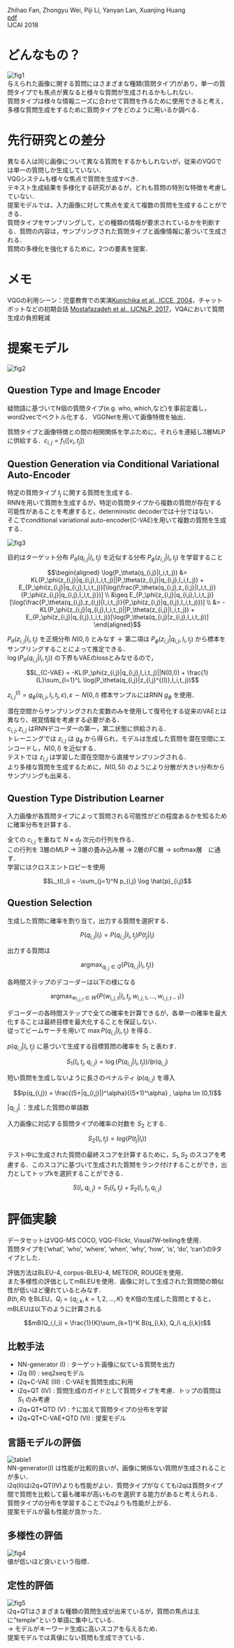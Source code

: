 Zhihao Fan, Zhongyu Wei, Piji Li, Yanyan Lan, Xuanjing Huang  
[pdf](https://www.ijcai.org/proceedings/2018/0563.pdf)  
IJCAI 2018

# どんなもの？
![fig1](fig1.png)  
与えられた画像に関する質問にはさまざまな種類(質問タイプ)があり，単一の質問タイプでも焦点が異なると様々な質問が生成されるかもしれない．  
質問タイプは様々な情報ニーズに合わせて質問を作るために使用できると考え，多様な質問生成をするために質問タイプをどのように用いるか調べる．  


# 先行研究との差分
異なる人は同じ画像について異なる質問をするかもしれないが，従来のVQGでは単一の質問しか生成していない．  
VQGシステムも様々な焦点で質問を生成すべき．  
テキスト生成結果を多様化する研究があるが，どれも質問の特別な特徴を考慮していない．  
提案モデルでは，入力画像に対して焦点を変えて複数の質問を生成することができる．  
質問タイプをサンプリングして，どの種類の情報が要求されているかを判断する．質問の内容は，サンプリングされた質問タイプと画像情報に基づいて生成される．  
質問の多様化を強化するために，2つの要素を提案．


# メモ
VQGの利用シーン：児童教育での実演[Kunichika et al., ICCE, 2004](https://www.researchgate.net/publication/228948179_Automated_question_generation_methods_for_intelligent_English_learning_systems_and_its_evaluation)，チャットボットなどの初期会話 [Mostafazadeh et al., IJCNLP, 2017](https://arxiv.org/abs/1701.08251)，VQAにおいて質問生成の負担軽減



# 提案モデル
![fig2](fig2.png)  

## Question Type and Image Encoder
疑問語に基づいてN個の質問タイプ(e.g. who, which,など)を事前定義し，word2vecでベクトル化する．
VGGNetを用いて画像特徴を抽出．

質問タイプと画像特徴との間の相関関係を学ぶために，それらを連結し3層MLPに供給する．$c_{i,j}=f_1([v_i,t_j])$


## Question Generation via Conditional Variational Auto-Encoder
特定の質問タイプ $t_j$ に関する質問を生成する．  
RNNを用いて質問を生成するが，特定の質問タイプから複数の質問が存在する可能性があることを考慮すると，deterministic decoderでは十分ではない．  
そこでconditional variational auto-encoder(C-VAE)を用いて複数の質問を生成する．  

![fig3](fig3.png)  

目的はターゲット分布 $P_\theta(q_{i,j}|I_i,t_j)$ を近似する分布 $P_\phi(z_{i,j}|I_i,t_j)$ を学習すること

```math
\begin{aligned}
\log(P_\theta(q_{i,j}|I_i,t_j)) &= KL(P_\phi(z_{i,j}|q_{i,j},I_i,t_j)||P_\theta(z_{i,j}|q_{i,j},I_i,t_j)) + E_{P_\phi(z_{i,j}|q_{i,j},I_i,t_j)}[\log(\frac{P_\theta(q_{i,j},z_{i,j}|I_i,t_j)}{P_\phi(z_{i,j}|q_{i,j},I_i,t_j)})] \\
&\geq E_{P_\phi(z_{i,j}|q_{i,j},I_i,t_j)}[\log(\frac{P_\theta(q_{i,j},z_{i,j}|I_i,t_j)}{P_\phi(z_{i,j}|q_{i,j},I_i,t_j)})] \\
&= -KL(P_\phi(z_{i,j}|q_{i,j},I_i,t_j)||P_\theta(z_{i,j}|I_i,t_j)) + E_{P_\phi(z_{i,j}|q_{i,j},I_i,t_j)}[\log(P_\theta(q_{i,j}|z_{i,j},I_i,t_j))]
\end{aligned}
```

$P_\theta(z_{i,j}|I_i,t_j)$ を正規分布 $N(0,I)$ とみなす ＋ 第二項は $P_\phi(z_{i,j}|q_{i,j},I_i,t_j)$ から標本をサンプリングすることによって推定できる．  
$\log(P_\theta(q_{i,j}|I_i,t_j))$ の下界もVAEのlossとみなせるので，

```math
L_{C-VAE} = -KL(P_\phi(z_{i,j}|q_{i,j},I_i,t_j)||N(0,I)) + \frac{1}{L}\sum_{l=1}^L \log(P_\theta(q_{i,j}|z_{i,j}^{(l)},I_i,t_j))
```

$z_{i,j}^{(l)} = g_\phi(q_{i,j},I_i,t_j,\varepsilon) , \varepsilon\sim N(0,I)$
標本サンプルにはRNN $g_\phi$ を使用．  

潜在空間からサンプリングされた変数のみを使用して復号化する従来のVAEとは異なり，視覚情報を考慮する必要がある．  
$c_{i,j} , z_{i,j}$ はRNNデコーダーの第一，第二状態に供給される．  
トレーニングでは $z_{i,j}$ は $g_\phi$ から得られ，モデルは生成した質問を潜在空間にエンコードし，$N(0,I)$ を近似する．  
テストでは $z_{i,j}$ は学習した潜在空間から直接サンプリングされる．  
より多様な質問を生成するために，$N(0,5I)$ のようにより分散が大きい分布からサンプリングも出来る．  

## Question Type Distribution Learner
入力画像が各質問タイプによって質問される可能性がどの程度あるかを知るために確率分布を計算する．

全ての $c_{i,j}$ を重ねて $N\times d_f$ 次元の行列を作る．  
この行列を 3層のMLP -> 3層の畳み込み層 -> 2層のFC層 -> softmax層　に通す．  
学習にはクロスエントロピーを使用

```math
L_t(I_i) = -\sum_{j=1}^N p_{i,j} \log \hat{p}_{i,j}
```

##  Question Selection
生成した質問に確率を割り当て，出力する質問を選択する．  

```math
P(q_{i,j}|I_i) = P(q_{i,j}|I_i,t_j)P(t_j|I_i)
```

出力する質問は

```math
\text{argmax}_{q_{i,j}\in Q} \{P(q_{i,j}|I_i,t_j)\}
```

各時間ステップのデコーダーは以下の様になる

```math
\text{argmax}_{w_{i,j,t}\in W} \{P(w_{i,j,t}|I_i,t_j,w_{i,j,1},...,w_{i,j,t-1})\}
```

デコーダーの各時間ステップで全ての確率を計算できるが，各単一の確率を最大化することは最終目標を最大化することを保証しない．  
従ってビームサーチを用いて $\max{P(q_{i,j}|I_i,t_j)}$ を得る．

$p(q_{i,j}|I_i,t_j)$ に基づいて生成する目標質問の確率を $S_1$ と表わす．

```math
S_1(I_i,t_j,q_{i,j}) = \log(P(q_{i,j}|I_i,t_j)) / lp(q_{i,j})
```

短い質問を生成しないように長さのペナルティ $lp(q_{i,j})$ を導入

```math
lp(q_{i,j}) = \frac{(5+|q_{i,j}|)^\alpha}{(5+1)^\alpha} , \alpha \in (0,1)
```

$|q_{i,j}|$ ：生成した質問の単語数

入力画像に対応する質問タイプの確率の対数を $S_2$ とする．

```math
S_2(I_i,t_j) = log(P(t_j|I_i))
```

テスト中に生成された質問の最終スコアを計算するために，$S_1, S_2$ のスコアを考慮する．このスコアに基づいて生成された質問をランク付けすることができ，出力としてトップkを選択することができる．

```math
S(I_i,q_{i,j}) = S_1(I_i,t_j) + S_2(I_i,t_j,q_{i,j})
```

# 評価実験
データセットはVQG-MS COCO, VQG-Flickr, Visual7W-tellingを使用．  
質問タイプを(‘what’, ‘who’, ‘where’, ‘when’, ‘why’,
‘how’, ‘is’, ‘do’, ‘can’)の9タイプとした．  

評価方法はBLEU-4, corpus-BLEU-4, METEOR, ROUGEを使用．  
また多様性の評価としてmBLEUを使用．画像に対して生成された質問間の類似性が低いほど優れているとみなす．  
$B(h,R)$ をBLEU，$Q_i = \{q_{i,k},k=1,2,...,K\}$ を$K$個の生成した質問とすると，mBLEUは以下のように計算される

```math
mB(Q_i,I_i) = \frac{1}{K}\sum_{k=1}^K B(q_{i,k}, Q_i\ q_{i,k})
```

## 比較手法
- NN-generator (I) : ターゲット画像に似ている質問を出力
- i2q (II) : seq2seqモデル
- i2q+C-VAE (III) : C-VAEを質問生成に利用
- i2q+QT (IV) : 質問生成のガイドとして質問タイプを考慮．トップの質問は $S_1$ のみ考慮
- i2q+QT+QTD (V) : ↑に加えて質問タイプの分布を学習
- i2q+QT+C-VAE+QTD (VI) : 提案モデル

## 言語モデルの評価
![table1](table1.png)  
NN-generator(I) は性能が比較的良いが，画像に関係ない質問が生成されることが多い．  
i2q(II)はi2q+QT(IV)よりも性能がよい．質問タイプがなくてもi2qは質問タイプ間で質問を比較して最も確率が高いものを選択する能力があると考えられる．  
質問タイプの分布を学習することでi2qよりも性能が上がる．  
提案モデルが最も性能が良かった．

## 多様性の評価
![fig4](fig4.png)  
値が低いほど良いという指標．

## 定性的評価
![fig5](fig5.png)  
i2q+QTはさまざまな種類の質問生成が出来ているが，質問の焦点は主に"temple"という単語に集中している．  
→ モデルがキーワード生成に高いスコアを与えるため．  
提案モデルでは真値にない質問も生成できている．